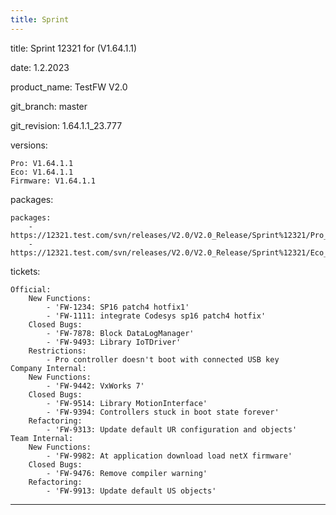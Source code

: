 ```yaml
---
title: Sprint
---
```

title: Sprint 12321 for (V1.64.1.1)


date: 1.2.2023


product_name: TestFW V2.0


git_branch: master


git_revision: 1.64.1.1_23.777


versions:

    Pro: V1.64.1.1
    Eco: V1.64.1.1
    Firmware: V1.64.1.1

packages:

    packages:
        - https://12321.test.com/svn/releases/V2.0/V2.0_Release/Sprint%12321/Pro_1.64.1.1_23.777.seco
        - https://12321.test.com/svn/releases/V2.0/V2.0_Release/Sprint%12321/Eco_1.64.1.1_23.777.seco

tickets:

    Official:
        New Functions:
            - 'FW-1234: SP16 patch4 hotfix1'
            - 'FW-1111: integrate Codesys sp16 patch4 hotfix'
        Closed Bugs:
            - 'FW-7878: Block DataLogManager'
            - 'FW-9493: Library IoTDriver'
        Restrictions:
            - Pro controller doesn't boot with connected USB key
    Company Internal:
        New Functions:
            - 'FW-9442: VxWorks 7'
        Closed Bugs:
            - 'FW-9514: Library MotionInterface'
            - 'FW-9394: Controllers stuck in boot state forever'
        Refactoring:
            - 'FW-9313: Update default UR configuration and objects'
    Team Internal:
        New Functions:
            - 'FW-9982: At application download load netX firmware'
        Closed Bugs:
            - 'FW-9476: Remove compiler warning'
        Refactoring:
            - 'FW-9913: Update default US objects'

---